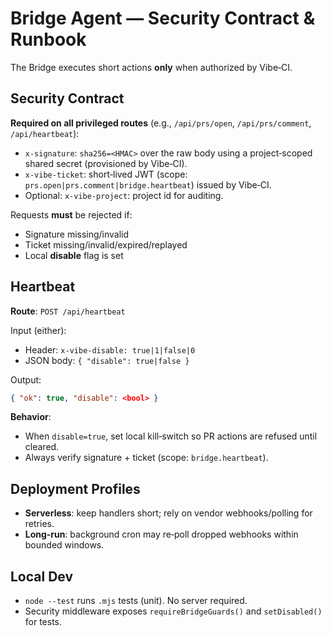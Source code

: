 
# Bridge Agent — Security Contract & Runbook

The Bridge executes short actions **only** when authorized by Vibe‑CI.

## Security Contract

**Required on all privileged routes** (e.g., `/api/prs/open`, `/api/prs/comment`, `/api/heartbeat`):

- `x-signature`: `sha256=<HMAC>` over the raw body using a project‑scoped shared secret (provisioned by Vibe‑CI).
- `x-vibe-ticket`: short‑lived JWT (scope: `prs.open|prs.comment|bridge.heartbeat`) issued by Vibe‑CI.
- Optional: `x-vibe-project`: project id for auditing.

Requests **must** be rejected if:
- Signature missing/invalid
- Ticket missing/invalid/expired/replayed
- Local **disable** flag is set

## Heartbeat

**Route**: `POST /api/heartbeat`

Input (either):
- Header: `x-vibe-disable: true|1|false|0`
- JSON body: `{ "disable": true|false }`

Output:
```json
{ "ok": true, "disable": <bool> }
```

**Behavior**:
- When `disable=true`, set local kill‑switch so PR actions are refused until cleared.
- Always verify signature + ticket (scope: `bridge.heartbeat`).

## Deployment Profiles

- **Serverless**: keep handlers short; rely on vendor webhooks/polling for retries.
- **Long‑run**: background cron may re‑poll dropped webhooks within bounded windows.

## Local Dev

- `node --test` runs `.mjs` tests (unit). No server required.
- Security middleware exposes `requireBridgeGuards()` and `setDisabled()` for tests.
